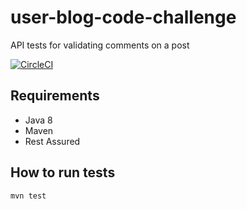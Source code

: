 # user-blog-code-challenge
API tests for validating comments on a post

[![CircleCI](https://circleci.com/gh/kapelo/user-blog-code-challenge.svg?style=svg)](https://circleci.com/gh/kapelo/user-blog-code-challenge)

## Requirements
- Java 8
- Maven
- Rest Assured

## How to run tests
`mvn test`